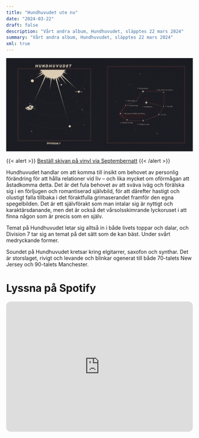 ```yaml
---
title: "Hundhuvudet ute nu"
date: "2024-03-22"
draft: false
description: "Vårt andra album, Hundhuvudet, släpptes 22 mars 2024"
summary: "Vårt andra album, Hundhuvudet, släpptes 22 mars 2024"
xml: true
---
```


<div style="display: flex;">
    <div style="flex: 1;">
        <img src="thumb-hundhuvudet_framsida.jpg" alt="Hundhuvudet framsida">
    </div>
    <div style="flex: 1;">
        <img src="hundhuvudet_baksida.jpg" alt="Hundhuvudet baksida">
    </div>
</div>

{{< alert >}}
[Beställ skivan på vinyl via Septembernatt](https://www.septembernatt.se/product-page/hundhuvudet-vinyl-division-7)
{{< /alert >}}

Hundhuvudet handlar om att komma till insikt om behovet av personlig förändring för att hålla relationer vid liv – och lika mycket om oförmågan att åstadkomma detta. Det är det fula behovet av att sväva iväg och förälska sig i en förljugen och romantiserad självbild, för att därefter hastigt och olustigt falla tillbaka i det föraktfulla grimaserandet framför den egna spegelbilden. Det är ett självförakt som man intalar sig är nyttigt och karaktärsdanande, men det är också det vårsolsskimrande lyckoruset i att finna någon som är precis som en själv.
 
Temat på Hundhuvudet letar sig alltså in i både livets toppar och dalar, och Division 7 tar sig an temat på det sätt som de kan bäst. Under svårt medryckande former. 

Soundet på Hundhuvudet kretsar kring elgitarrer, saxofon och synthar. Det är storslaget, rivigt och levande och blinkar ogenerat till både 70-talets New Jersey och 90-talets Manchester.

# Lyssna på Spotify

<iframe style="border-radius:12px" src="https://open.spotify.com/embed/album/7Ec5WAhUNMu6Wqbj4YjTJb?utm_source=generator&theme=0" width="100%" height="352" frameBorder="0" allowfullscreen="" allow="autoplay; clipboard-write; encrypted-media; fullscreen; picture-in-picture" loading="lazy"></iframe>